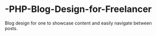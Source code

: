 # -PHP-Blog-Design-for-Freelancer
Blog design for one to showcase content and easily navigate between posts. 
